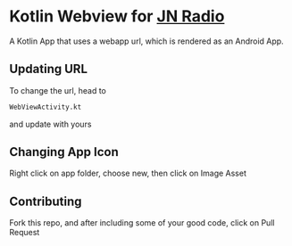 # Kotlin Webview for [JN Radio](https://jnradio1.com/)

A Kotlin App that uses a webapp url, which is rendered as an Android App.

## Updating URL

To change the url, head to
```bash
WebViewActivity.kt
```
and update with yours

## Changing App Icon

Right click on app folder, choose new, then click on Image Asset

## Contributing

Fork this repo, and after including some of your good code, click on Pull Request
